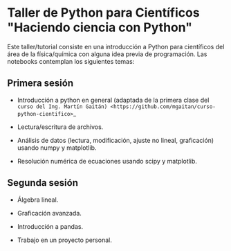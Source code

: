 Taller de Python para Científicos "Haciendo ciencia con Python"
==============================================================

Este taller/tutorial consiste en una introducción a Python para científicos del área de la física/química con alguna idea previa de programación. Las notebooks contemplan los siguientes temas:

Primera sesión
--------------

* Introducción a python en general (adaptada de la primera clase del `curso del Ing. Martín Gaitán) <https://github.com/mgaitan/curso-python-cientifico>`_

* Lectura/escritura de archivos.

* Análisis de datos (lectura, modificación, ajuste no lineal, graficación) usando numpy y matplotlib.

* Resolución numérica de ecuaciones usando scipy y matplotlib.


Segunda sesión
--------------

* Álgebra lineal.

* Graficación avanzada.

* Introducción a pandas.

* Trabajo en un proyecto personal.
